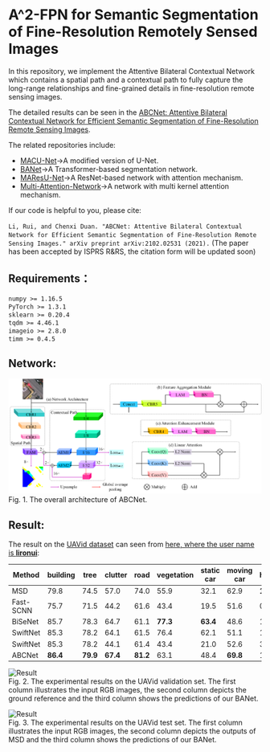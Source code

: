 #  A^2-FPN for Semantic Segmentation of Fine-Resolution Remotely Sensed Images

In this repository, we implement the Attentive Bilateral Contextual Network which contains a spatial path and a contextual path to fully capture the long-range relationships and fine-grained details in fine-resolution remote sensing images. 

The detailed results can be seen in the [ABCNet: Attentive Bilateral Contextual Network for Efficient Semantic Segmentation of Fine-Resolution Remote Sensing Images](https://arxiv.org/abs/2102.02531).

The related repositories include:
* [MACU-Net](https://github.com/lironui/MACU-Net)->A modified version of U-Net.
* [BANet](https://github.com/lironui/BANet)->A Transformer-based segmentation network.
* [MAResU-Net](https://github.com/lironui/MAResU-Net)->A ResNet-based network with attention mechanism.
* [Multi-Attention-Network](https://github.com/lironui/Multi-Attention-Network)->A network with multi kernel attention mechanism.

If our code is helpful to you, please cite:

`Li, Rui, and Chenxi Duan. "ABCNet: Attentive Bilateral Contextual Network for Efficient Semantic Segmentation of Fine-Resolution Remote Sensing Images." arXiv preprint arXiv:2102.02531 (2021).` (The paper has been accepted by ISPRS R&RS, the citation form will be updated soon)

Requirements：
------- 
```
numpy >= 1.16.5
PyTorch >= 1.3.1
sklearn >= 0.20.4
tqdm >= 4.46.1
imageio >= 2.8.0
timm >= 0.4.5
```

Network:
------- 
![network](https://github.com/lironui/ABCNet/blob/main/figure/network.png)  
Fig. 1.  The overall architecture of ABCNet.

Result:
------- 
The result on the [UAVid dataset](https://uavid.nl/) can seen from [here, where the user name is **lironui**](https://competitions.codalab.org/competitions/25224#results):

| Method    | building | tree     | clutter   | road     | vegetation | static car | moving car | human    | mIoU     | 
|-----------|----------|----------|-----------|----------|------------|------------|------------|----------|----------| 
| MSD       | 79.8     | 74.5     | 57.0      | 74.0     | 55.9       | 32.1       | 62.9       | **19.7** | 57.0     | 
| Fast-SCNN | 75.7     | 71.5     | 44.2      | 61.6     | 43.4       | 19.5       | 51.6       | 0.0      | 45.9     | 
| BiSeNet   | 85.7     | 78.3     | 64.7      | 61.1     | **77.3**   | **63.4**   | 48.6       | 17.5     | 61.5     | 
| SwiftNet  | 85.3     | 78.2     | 64.1      | 61.5     | 76.4       | 62.1       | 51.1       | 15.7     | 61.1     | 
| SwiftNet  | 85.3     | 78.2     | 44.1      | 61.4     | 43.4       | 21.0       | 52.6       | 3.6      | 47.0     | 
| ABCNet    | **86.4** | **79.9** | **67.4**  | **81.2** | 63.1       | 48.4       | **69.8**   | 13.9     | **63.8** | 


![Result](https://github.com/lironui/BANet/blob/main/figure/UAVid%20-%20val.png)  
Fig. 2. The experimental results on the UAVid validation set. The first column illustrates the input RGB images, the second column depicts the ground reference and the third column shows the predictions of our BANet.

![Result](https://github.com/lironui/BANet/blob/main/figure/UAVid.png)  
Fig. 3.  The experimental results on the UAVid test set. The first column illustrates the input RGB images, the second column depicts the outputs of MSD and the third column shows the predictions of our BANet. 

